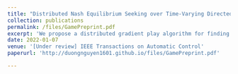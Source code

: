 ```yaml
---
title: "Distributed Nash Equilibrium Seeking over Time-Varying Directed Communication Networks"
collection: publications
permalink: /files/GamePreprint.pdf
excerpt: 'We propose a distributed gradient play algorithm for finding a Nash equilibrium (NE) in a class of non-cooperative convex games under partial information. In this algorithm, every agent performs agradient step to minimize its own cost function while sharing and retrieving information locally among its neighbors. The existing methods impose strong assumptions such as balancedness of the mixing matrices and global knowledge of the network communication structure, including Perron-Frobenius eigenvector of the adjacency matrix and other graph connectivity constants. In contrast, our approach relies only on a reasonable and widely-used assumption of row-stochasticity of the mixing matrices. We analyze the algorithm for time-varying directed graphs and prove its convergence to the NE, when the agents’ cost functions are strongly convex and have Lipschitz continuous gradients.'
date: 2022-01-07
venue: '[Under review] IEEE Transactions on Automatic Control'
paperurl: 'http://duongnguyen1601.github.io/files/GamePreprint.pdf'

---
```

